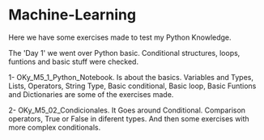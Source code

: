 # Machine-Learning

Here we have some exercises made to test my Python Knowledge.

The 'Day 1' we went over Python basic. Conditional structures, loops, funtions and basic stuff were checked.

 1- OKy_M5_1_Python_Notebook. Is about the basics. Variables and Types, Lists, Operators, String Type, Basic conditional, Basic loop, Basic Funtions and Dictionaries are some of the exercises made.
 
 2- OKy_M5_02_Condicionales. It Goes around Conditional. Comparison operators, True or False in diferent types. And then some exercises with more complex conditionals.
